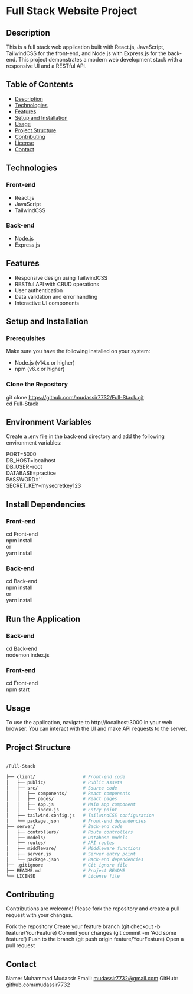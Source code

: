 # Full Stack Website Project

## Description

This is a full stack web application built with React.js, JavaScript, TailwindCSS for the front-end, and Node.js with Express.js for the back-end. This project demonstrates a modern web development stack with a responsive UI and a RESTful API.

## Table of Contents

- [Description](#description)
- [Technologies](#technologies)
- [Features](#features)
- [Setup and Installation](#setup-and-installation)
- [Usage](#usage)
- [Project Structure](#project-structure)
- [Contributing](#contributing)
- [License](#license)
- [Contact](#contact)

## Technologies

### Front-end
- React.js
- JavaScript
- TailwindCSS

### Back-end
- Node.js
- Express.js

## Features

- Responsive design using TailwindCSS
- RESTful API with CRUD operations
- User authentication
- Data validation and error handling
- Interactive UI components

## Setup and Installation

### Prerequisites

Make sure you have the following installed on your system:

- Node.js (v14.x or higher)
- npm (v6.x or higher)

### Clone the Repository
git clone https://github.com/mudassir7732/Full-Stack.git<br/>
cd Full-Stack

## Environment Variables
Create a .env file in the back-end directory and add the following environment variables:

PORT=5000<br/>
DB_HOST=localhost<br/>
DB_USER=root<br/>
DATABASE=practice<br/>
PASSWORD=''<br/>
SECRET_KEY=mysecretkey123


## Install Dependencies

### Front-end
cd Front-end <br/>
npm install<br/>
or<br/>
yarn install

### Back-end
cd Back-end<br/>
npm install<br/>
or<br/>
yarn install


## Run the Application

### Back-end
cd Back-end<br/>
nodemon index.js

### Front-end
cd Front-end<br/>
npm start

## Usage
To use the application, navigate to http://localhost:3000 in your web browser. You can interact with the UI and make API requests to the server.

## Project Structure

```bash

/Full-Stack

├── client/                  # Front-end code
│   ├── public/              # Public assets
│   ├── src/                 # Source code
│   │   ├── components/      # React components
│   │   ├── pages/           # React pages
│   │   ├── App.js           # Main App component
│   │   └── index.js         # Entry point
│   ├── tailwind.config.js   # TailwindCSS configuration
│   └── package.json         # Front-end dependencies
├── server/                  # Back-end code
│   ├── controllers/         # Route controllers
│   ├── models/              # Database models
│   ├── routes/              # API routes
│   ├── middleware/          # Middleware functions
│   ├── server.js            # Server entry point
│   └── package.json         # Back-end dependencies
├── .gitignore               # Git ignore file
├── README.md                # Project README
└── LICENSE                  # License file
```



## Contributing
Contributions are welcome! Please fork the repository and create a pull request with your changes.

Fork the repository
Create your feature branch (git checkout -b feature/YourFeature)
Commit your changes (git commit -m 'Add some feature')
Push to the branch (git push origin feature/YourFeature)
Open a pull request

## Contact
Name: Muhammad Mudassir
Email: mudassir7732@gmail.com
GitHub: github.com/mudassir7732

